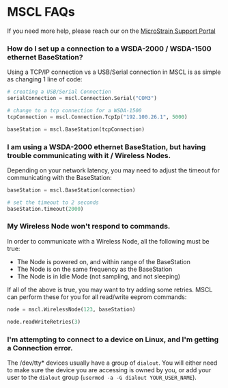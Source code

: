 # MSCL FAQs

If you need more help, please reach our on the [MicroStrain Support Portal](https://support.microstrain.com)

### How do I set up a connection to a WSDA-2000 / WSDA-1500 ethernet BaseStation?

Using a TCP/IP connection vs a USB/Serial connection in MSCL is as simple as changing 1 line of code:

```py
# creating a USB/Serial Connection
serialConnection = mscl.Connection.Serial("COM3")

# change to a tcp connection for a WSDA-1500
tcpConnection = mscl.Connection.TcpIp("192.100.26.1", 5000)

baseStation = mscl.BaseStation(tcpConnection)
```

### I am using a WSDA-2000 ethernet BaseStation, but having trouble communicating with it / Wireless Nodes.

Depending on your network latency, you may need to adjust the timeout for communicating with the BaseStation:

```py
baseStation = mscl.BaseStation(connection)

# set the timeout to 2 seconds
baseStation.timeout(2000)
```

### My Wireless Node won't respond to commands.

In order to communicate with a Wireless Node, all the following must be true:

- The Node is powered on, and within range of the BaseStation
- The Node is on the same frequency as the BaseStation
- The Node is in Idle Mode (not sampling, and not sleeping)

If all of the above is true, you may want to try adding some retries. MSCL can perform these for you for all read/write eeprom commands:

```py
node = mscl.WirelessNode(123, baseStation)

node.readWriteRetries(3)
```

### I'm attempting to connect to a device on Linux, and I'm getting a Connection error.

The /dev/tty* devices usually have a group of `dialout`. You will either need to make sure the device you are accessing is owned by you, or add your
user to the `dialout` group (`usermod -a -G dialout YOUR_USER_NAME`).
